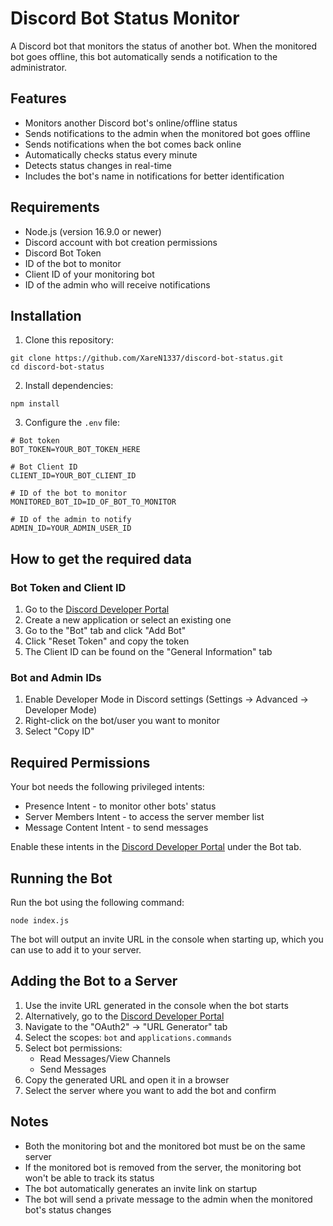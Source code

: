 # Discord Bot Status Monitor

A Discord bot that monitors the status of another bot. When the monitored bot goes offline, this bot automatically sends a notification to the administrator.

## Features

- Monitors another Discord bot's online/offline status
- Sends notifications to the admin when the monitored bot goes offline
- Sends notifications when the bot comes back online
- Automatically checks status every minute
- Detects status changes in real-time
- Includes the bot's name in notifications for better identification

## Requirements

- Node.js (version 16.9.0 or newer)
- Discord account with bot creation permissions
- Discord Bot Token
- ID of the bot to monitor
- Client ID of your monitoring bot
- ID of the admin who will receive notifications

## Installation

1. Clone this repository:
```
git clone https://github.com/XareN1337/discord-bot-status.git
cd discord-bot-status
```

2. Install dependencies:
```
npm install
```

3. Configure the `.env` file:
```
# Bot token
BOT_TOKEN=YOUR_BOT_TOKEN_HERE

# Bot Client ID
CLIENT_ID=YOUR_BOT_CLIENT_ID

# ID of the bot to monitor
MONITORED_BOT_ID=ID_OF_BOT_TO_MONITOR

# ID of the admin to notify
ADMIN_ID=YOUR_ADMIN_USER_ID
```

## How to get the required data

### Bot Token and Client ID
1. Go to the [Discord Developer Portal](https://discord.com/developers/applications)
2. Create a new application or select an existing one
3. Go to the "Bot" tab and click "Add Bot"
4. Click "Reset Token" and copy the token
5. The Client ID can be found on the "General Information" tab

### Bot and Admin IDs
1. Enable Developer Mode in Discord settings (Settings -> Advanced -> Developer Mode)
2. Right-click on the bot/user you want to monitor
3. Select "Copy ID"

## Required Permissions

Your bot needs the following privileged intents:
- Presence Intent - to monitor other bots' status
- Server Members Intent - to access the server member list
- Message Content Intent - to send messages

Enable these intents in the [Discord Developer Portal](https://discord.com/developers/applications) under the Bot tab.

## Running the Bot

Run the bot using the following command:
```
node index.js
```

The bot will output an invite URL in the console when starting up, which you can use to add it to your server.

## Adding the Bot to a Server

1. Use the invite URL generated in the console when the bot starts
2. Alternatively, go to the [Discord Developer Portal](https://discord.com/developers/applications)
3. Navigate to the "OAuth2" -> "URL Generator" tab
4. Select the scopes: `bot` and `applications.commands`
5. Select bot permissions: 
   - Read Messages/View Channels
   - Send Messages
6. Copy the generated URL and open it in a browser
7. Select the server where you want to add the bot and confirm

## Notes

- Both the monitoring bot and the monitored bot must be on the same server
- If the monitored bot is removed from the server, the monitoring bot won't be able to track its status
- The bot automatically generates an invite link on startup
- The bot will send a private message to the admin when the monitored bot's status changes